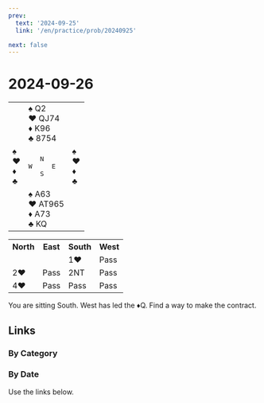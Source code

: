 ```yaml
---
prev:
  text: '2024-09-25'
  link: '/en/practice/prob/20240925'

next: false
---
```


# 2024-09-26

<table class="deal">
	<tr>
		<td></td>
		<td>♠ Q2<br>♥ QJ74<br>♦ K96<br>♣ 8754</td>
		<td></td>
	</tr>
	<tr>
		<td>♠ <br>♥ <br>♦ <br>♣ </td>
		<td><pre>   N<br>W     E<br>   S</pre></td>
		<td>♠ <br>♥ <br>♦ <br>♣ </td>
	</tr>
	<tr>
		<td></td>
		<td>♠ A63<br>♥ AT965<br>♦ A73<br>♣ KQ</td>
		<td></td>
	</tr>
</table>

<table class="auction">
	<tr>
		<th>North</th>
		<th>East</th>
		<th>South</th>
		<th>West</th>
	</tr>
	<tr>
		<td></td>
		<td></td>
		<td>1♥</td>
		<td>Pass</td>
	</tr>
	<tr>
		<td>2♥</td>
		<td>Pass</td>
		<td>2NT</td>
		<td>Pass</td>
	</tr>
	<tr>
		<td>4♥</td>
		<td>Pass</td>
		<td>Pass</td>
		<td>Pass</td>
	</tr>
</table>

You are sitting South. West has led the ♦Q. Find a way to make the contract.

## Links

[<Badge type="tip" text="Check Solution"/>](/en/learning/prob/20240926)

### By Category

[<Badge type="tip" text="<--"/>](/en/practice/prob/20240923)
[<Badge type="tip" text="Calendar"/>](/en/practice/calendar/202409)
[<Badge type="info" text="-->"/>](/en/practice/prob/20240926#links)

### By Date

Use the links below.